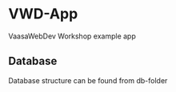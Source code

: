 # VWD-App
VaasaWebDev Workshop example app

## Database
Database structure can be found from db-folder
